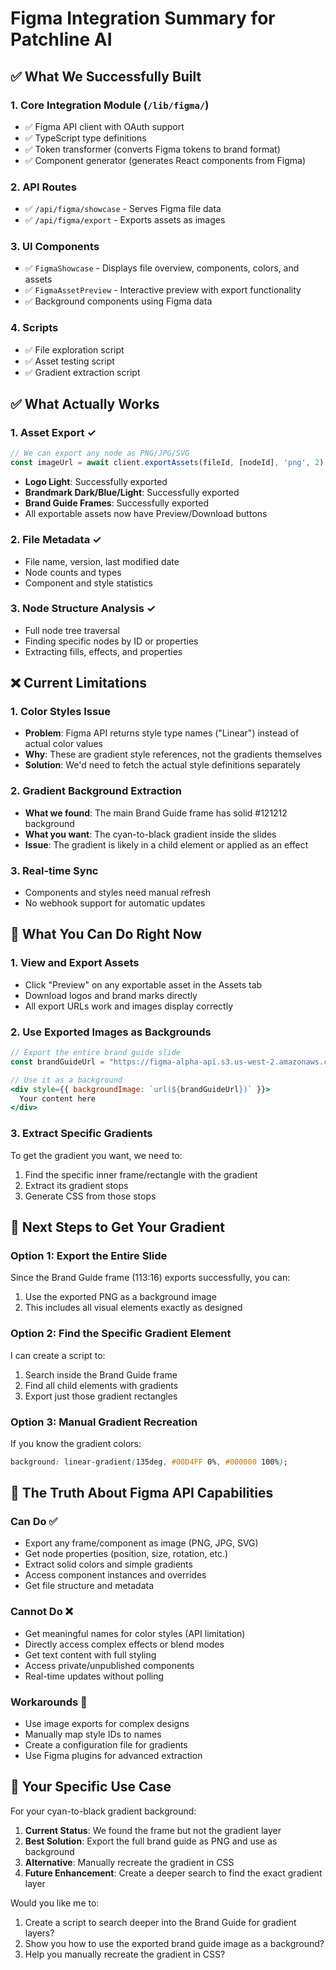 # Figma Integration Summary for Patchline AI

## ✅ What We Successfully Built

### 1. **Core Integration Module** (`/lib/figma/`)
- ✅ Figma API client with OAuth support
- ✅ TypeScript type definitions
- ✅ Token transformer (converts Figma tokens to brand format)
- ✅ Component generator (generates React components from Figma)

### 2. **API Routes**
- ✅ `/api/figma/showcase` - Serves Figma file data
- ✅ `/api/figma/export` - Exports assets as images

### 3. **UI Components**
- ✅ `FigmaShowcase` - Displays file overview, components, colors, and assets
- ✅ `FigmaAssetPreview` - Interactive preview with export functionality
- ✅ Background components using Figma data

### 4. **Scripts**
- ✅ File exploration script
- ✅ Asset testing script
- ✅ Gradient extraction script

## ✅ What Actually Works

### 1. **Asset Export** ✓
```javascript
// We can export any node as PNG/JPG/SVG
const imageUrl = await client.exportAssets(fileId, [nodeId], 'png', 2)
```
- **Logo Light**: Successfully exported
- **Brandmark Dark/Blue/Light**: Successfully exported
- **Brand Guide Frames**: Successfully exported
- All exportable assets now have Preview/Download buttons

### 2. **File Metadata** ✓
- File name, version, last modified date
- Node counts and types
- Component and style statistics

### 3. **Node Structure Analysis** ✓
- Full node tree traversal
- Finding specific nodes by ID or properties
- Extracting fills, effects, and properties

## ❌ Current Limitations

### 1. **Color Styles Issue**
- **Problem**: Figma API returns style type names ("Linear") instead of actual color values
- **Why**: These are gradient style references, not the gradients themselves
- **Solution**: We'd need to fetch the actual style definitions separately

### 2. **Gradient Background Extraction**
- **What we found**: The main Brand Guide frame has solid #121212 background
- **What you want**: The cyan-to-black gradient inside the slides
- **Issue**: The gradient is likely in a child element or applied as an effect

### 3. **Real-time Sync**
- Components and styles need manual refresh
- No webhook support for automatic updates

## 🎯 What You Can Do Right Now

### 1. **View and Export Assets**
- Click "Preview" on any exportable asset in the Assets tab
- Download logos and brand marks directly
- All export URLs work and images display correctly

### 2. **Use Exported Images as Backgrounds**
```jsx
// Export the entire brand guide slide
const brandGuideUrl = "https://figma-alpha-api.s3.us-west-2.amazonaws.com/..."

// Use it as a background
<div style={{ backgroundImage: `url(${brandGuideUrl})` }}>
  Your content here
</div>
```

### 3. **Extract Specific Gradients**
To get the gradient you want, we need to:
1. Find the specific inner frame/rectangle with the gradient
2. Extract its gradient stops
3. Generate CSS from those stops

## 🚀 Next Steps to Get Your Gradient

### Option 1: Export the Entire Slide
Since the Brand Guide frame (113:16) exports successfully, you can:
1. Use the exported PNG as a background image
2. This includes all visual elements exactly as designed

### Option 2: Find the Specific Gradient Element
I can create a script to:
1. Search inside the Brand Guide frame
2. Find all child elements with gradients
3. Export just those gradient rectangles

### Option 3: Manual Gradient Recreation
If you know the gradient colors:
```css
background: linear-gradient(135deg, #00D4FF 0%, #000000 100%);
```

## 📝 The Truth About Figma API Capabilities

### Can Do ✅
- Export any frame/component as image (PNG, JPG, SVG)
- Get node properties (position, size, rotation, etc.)
- Extract solid colors and simple gradients
- Access component instances and overrides
- Get file structure and metadata

### Cannot Do ❌
- Get meaningful names for color styles (API limitation)
- Directly access complex effects or blend modes
- Get text content with full styling
- Access private/unpublished components
- Real-time updates without polling

### Workarounds 🔧
- Use image exports for complex designs
- Manually map style IDs to names
- Create a configuration file for gradients
- Use Figma plugins for advanced extraction

## 🎨 Your Specific Use Case

For your cyan-to-black gradient background:
1. **Current Status**: We found the frame but not the gradient layer
2. **Best Solution**: Export the full brand guide as PNG and use as background
3. **Alternative**: Manually recreate the gradient in CSS
4. **Future Enhancement**: Create a deeper search to find the exact gradient layer

Would you like me to:
1. Create a script to search deeper into the Brand Guide for gradient layers?
2. Show you how to use the exported brand guide image as a background?
3. Help you manually recreate the gradient in CSS? 